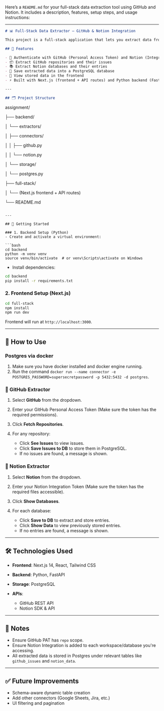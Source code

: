 Here’s a `README.md` for your full-stack data extraction tool using GitHub and Notion. It includes a description, features, setup steps, and usage instructions:

---

```markdown
# 📊 Full-Stack Data Extractor – GitHub & Notion Integration

This project is a full-stack application that lets you extract data from GitHub repositories (issues) and Notion databases, and save it into a centralized PostgreSQL database. It features a clean UI for authentication, data preview, and persistence.

## 🌟 Features

- 🔐 Authenticate with GitHub (Personal Access Token) and Notion (Integration Token)
- 📦 Extract GitHub repositories and their issues
- 📚 Extract Notion databases and their entries
- 💾 Save extracted data into a PostgreSQL database
- 👀 View stored data in the frontend
- ⚡ Built with Next.js (frontend + API routes) and Python backend (FastAPI or Flask-compatible extract/load logic)

---

## 🗂️ Project Structure

```

assignment/

├── backend/

│   └── extractors/

│       ├── connectors/

│       │   ├── github.py

│       │   └── notion.py

│       └── storage/

│           └── postgres.py

├── full-stack/

│   └── (Next.js frontend + API routes)

└── README.md

````

---

## 🚀 Getting Started

### 1. Backend Setup (Python)
- Create and activate a virtual environment:

```bash
cd backend
python -m venv venv
source venv/bin/activate  # or venv\Scripts\activate on Windows
````

* Install dependencies:

```bash
cd backend
pip install -r requirements.txt
```

### 2. Frontend Setup (Next.js)

```bash
cd full-stack
npm install
npm run dev
```

Frontend will run at `http://localhost:3000`.

---

## 🧪 How to Use

### Postgres via docker
1. Make sure you have docker installed and docker engine running.
2. Run the command `docker run --name connector -e POSTGRES_PASSWORD=supersecretpassword -p 5432:5432 -d postgres`.

### 🔧 GitHub Extractor

1. Select **GitHub** from the dropdown.
2. Enter your GitHub Personal Access Token (Make sure the token has the required permissions).
3. Click **Fetch Repositories**.
4. For any repository:

   * Click **See Issues** to view issues.
   * Click **Save Issues to DB** to store them in PostgreSQL.
   * If no issues are found, a message is shown.

### 🧠 Notion Extractor

1. Select **Notion** from the dropdown.
2. Enter your Notion Integration Token (Make sure the token has the required files accessible).
3. Click **Show Databases**.
4. For each database:

   * Click **Save to DB** to extract and store entries.
   * Click **Show Data** to view previously stored entries.
   * If no entries are found, a message is shown.

---

## 🛠️ Technologies Used

* **Frontend**: Next.js 14, React, Tailwind CSS
* **Backend**: Python, FastAPI
* **Storage**: PostgreSQL
* **APIs**:

  * GitHub REST API
  * Notion SDK & API

---

## 📌 Notes

* Ensure GitHub PAT has `repo` scope.
* Ensure Notion Integration is added to each workspace/database you're accessing.
* All extracted data is stored in Postgres under relevant tables like `github_issues` and `notion_data`.

---

## ✅ Future Improvements

* Schema-aware dynamic table creation
* Add other connectors (Google Sheets, Jira, etc.)
* UI filtering and pagination

